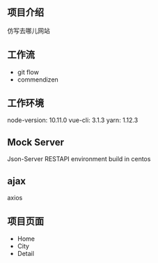 ## 项目介绍
仿写去哪儿网站

## 工作流
- git flow 
- commendizen 

## 工作环境
node-version: 10.11.0
vue-cli: 3.1.3
yarn: 1.12.3

## Mock Server

Json-Server RESTAPI environment build in centos

## ajax

axios

## 项目页面
- Home 
- City
- Detail
